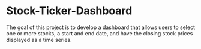 # Stock-Ticker-Dashboard 
The goal of this project is to develop a dashboard that allows users to select one or more stocks, a start and end date, and have the closing stock prices displayed as a time series.
